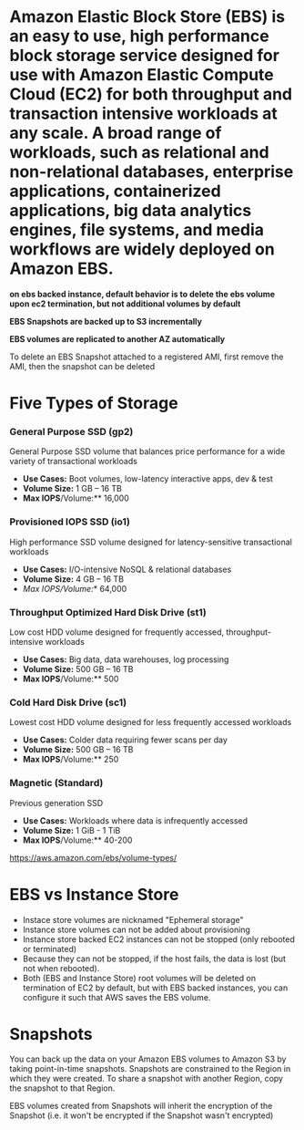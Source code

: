 # Amazon Elastic Block Store (EBS) is an easy to use, high performance block storage service designed for use with Amazon Elastic Compute Cloud (EC2) for both throughput and transaction intensive workloads at any scale. A broad range of workloads, such as relational and non-relational databases, enterprise applications, containerized applications, big data analytics engines, file systems, and media workflows are widely deployed on Amazon EBS.

**on ebs backed instance, default behavior is to delete the ebs volume upon ec2 termination, but not additional volumes by default**

**EBS Snapshots are backed up to S3 incrementally**

**EBS volumes are replicated to another AZ automatically**

To delete an EBS Snapshot attached to a registered AMI, first remove the AMI, then the snapshot can be deleted

# Five Types of Storage

### General Purpose SSD (gp2)
General Purpose SSD volume that balances price performance for a wide variety of transactional workloads

* **Use Cases:** Boot volumes, low-latency interactive apps, dev & test
* **Volume Size:** 1 GB – 16 TB
* **Max IOPS**/Volume:** 16,000

### Provisioned IOPS SSD (io1)
High performance SSD volume designed for latency-sensitive transactional workloads

* **Use Cases:** I/O-intensive NoSQL & relational databases
* **Volume Size:** 4 GB – 16 TB
* **Max IOPS*/Volume:** 64,000

### Throughput Optimized Hard Disk Drive (st1)
Low cost HDD volume designed for frequently accessed, throughput-intensive workloads

* **Use Cases:** Big data, data warehouses, log processing
* **Volume Size:** 500 GB – 16 TB
* **Max IOPS**/Volume:** 500

### Cold Hard Disk Drive (sc1)
Lowest cost HDD volume designed for less frequently accessed workloads

* **Use Cases:** Colder data requiring fewer scans per day
* **Volume Size:** 500 GB – 16 TB
* **Max IOPS**/Volume:** 250

### Magnetic (Standard)
Previous generation SSD

* **Use Cases:** Workloads where data is infrequently accessed
* **Volume Size:** 1 GiB - 1 TiB
* **Max IOPS**/Volume:** 40-200

https://aws.amazon.com/ebs/volume-types/

# EBS vs Instance Store
* Instace store volumes are nicknamed "Ephemeral storage"
* Instance store volumes can not be added about provisioning
* Instance store backed EC2 instances can not be stopped (only rebooted or terminated)
* Because they can not be stopped, if the host fails, the data is lost (but not when rebooted).
* Both (EBS and Instance Store) root volumes will be deleted on termination of EC2 by default, but with EBS backed instances, you can configure it such that AWS saves the EBS volume.

# Snapshots
You can back up the data on your Amazon EBS volumes to Amazon S3 by taking point-in-time snapshots. Snapshots are constrained to the Region in which they were created. To share a snapshot with another Region, copy the snapshot to that Region.

EBS volumes created from Snapshots will inherit the encryption of the Snapshot (i.e. it won't be encrypted if the Snapshot wasn't encrypted)